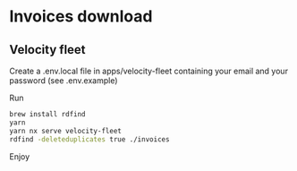 # Invoices download

## Velocity fleet

Create a .env.local file in apps/velocity-fleet containing your email and your password (see .env.example)

Run 
```bash
brew install rdfind
yarn
yarn nx serve velocity-fleet
rdfind -deleteduplicates true ./invoices
```

Enjoy
